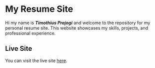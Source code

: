 # My Resume Site

Hi my name is ***Timothius Prajogi*** and welcome to the repository for my personal resume site. This website showcases my skills, projects, and professional experience.

## Live Site

You can visit the live site [here](https://about.tjpsandbox.ca).